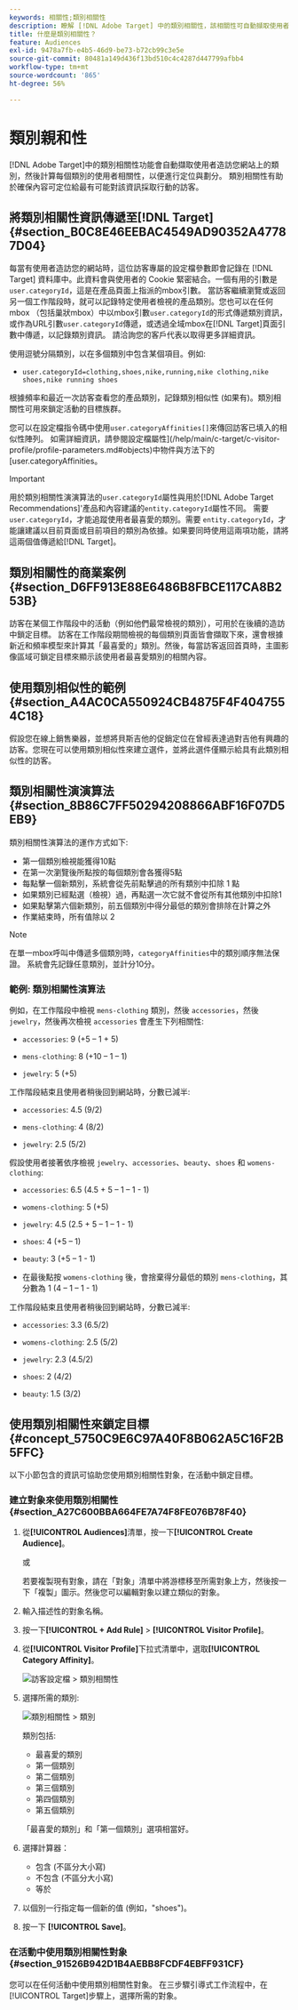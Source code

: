 ```yaml
---
keywords: 相關性;類別相關性
description: 瞭解 [!DNL Adobe Target] 中的類別相關性，該相關性可自動擷取使用者造訪的類別，然後計算使用者與此類別的相似性，以便進行定位與細分。
title: 什麼是類別相關性？
feature: Audiences
exl-id: 9478a7fb-e4b5-46d9-be73-b72cb99c3e5e
source-git-commit: 80481a149d436f13bd510c4c4287d447799afbb4
workflow-type: tm+mt
source-wordcount: '865'
ht-degree: 56%

---
```


# 類別親和性

[!DNL Adobe Target]中的類別相關性功能會自動擷取使用者造訪您網站上的類別，然後計算每個類別的使用者相關性，以便進行定位與劃分。 類別相關性有助於確保內容可定位給最有可能對該資訊採取行動的訪客。

## 將類別相關性資訊傳遞至[!DNL Target] {#section_B0C8E46EEBAC4549AD90352A47787D04}

每當有使用者造訪您的網站時，這位訪客專屬的設定檔參數即會記錄在 [!DNL Target] 資料庫中。此資料會與使用者的 Cookie 緊密結合。一個有用的引數是`user.categoryId`，這是在產品頁面上指派的mbox引數。 當訪客繼續瀏覽或返回另一個工作階段時，就可以記錄特定使用者檢視的產品類別。您也可以在任何mbox （包括巢狀mbox）中以mbox引數`user.categoryId`的形式傳遞類別資訊，或作為URL引數`user.categoryId`傳遞，或透過全域mbox在[!DNL Target]頁面引數中傳遞，以記錄類別資訊。 請洽詢您的客戶代表以取得更多詳細資訊。

使用逗號分隔類別，以在多個類別中包含某個項目。例如:

* `user.categoryId=clothing,shoes,nike,running,nike clothing,nike shoes,nike running shoes`

根據頻率和最近一次訪客查看您的產品類別，記錄類別相似性 (如果有)。類別相關性可用來鎖定活動的目標族群。

您可以在設定檔指令碼中使用`user.categoryAffinities[]`來傳回訪客已填入的相似性陣列。 如需詳細資訊，請參閱設定檔屬性](/help/main/c-target/c-visitor-profile/profile-parameters.md#objects)中物件與方法下的[user.categoryAffinities。

>[!IMPORTANT]
>
>用於類別相關性演演算法的`user.categoryId`屬性與用於[!DNL Adobe Target Recommendations]&#39;產品和內容建議的`entity.categoryId`屬性不同。 需要 `user.categoryId`，才能追蹤使用者最喜愛的類別。需要 `entity.categoryId`，才能讓建議以目前頁面或目前項目的類別為依據。如果要同時使用這兩項功能，請將這兩個值傳遞給[!DNL Target]。

## 類別相關性的商業案例 {#section_D6FF913E88E6486B8FBCE117CA8B253B}

訪客在某個工作階段中的活動（例如他們最常檢視的類別），可用於在後續的造訪中鎖定目標。 訪客在工作階段期間檢視的每個類別頁面皆會擷取下來，還會根據新近和頻率模型來計算其「最喜愛的」類別。然後，每當訪客返回首頁時，主圖影像區域可鎖定目標來顯示該使用者最喜愛類別的相關內容。

## 使用類別相似性的範例 {#section_A4AC0CA550924CB4875F4F4047554C18}

假設您在線上銷售樂器，並想將貝斯吉他的促銷定位在曾經表達過對吉他有興趣的訪客。您現在可以使用類別相似性來建立選件，並將此選件僅顯示給具有此類別相似性的訪客。

## 類別相關性演演算法 {#section_8B86C7FF50294208866ABF16F07D5EB9}

類別相關性演算法的運作方式如下:

* 第一個類別檢視能獲得10點
* 在第一次瀏覽後所點按的每個類別會各獲得5點
* 每點擊一個新類別，系統會從先前點擊過的所有類別中扣除 1 點
* 如果類別已經點選（檢視）過，再點選一次它就不會從所有其他類別中扣除1
* 如果點擊第六個新類別，前五個類別中得分最低的類別會排除在計算之外
* 作業結束時，所有值除以 2

>[!NOTE]
>
>在單一mbox呼叫中傳遞多個類別時，`categoryAffinities`中的類別順序無法保證。 系統會先記錄任意類別，並計分10分。

### 範例: 類別相關性演算法

例如，在工作階段中檢視 `mens-clothing` 類別，然後 `accessories`，然後 `jewelry`，然後再次檢視 `accessories` 會產生下列相關性:

* `accessories`: 9 (+5 – 1 + 5)

* `mens-clothing`: 8 (+10 – 1 – 1)

* `jewelry`: 5 (+5)

工作階段結束且使用者稍後回到網站時，分數已減半:

* `accessories`: 4.5 (9/2)

* `mens-clothing`: 4 (8/2)

* `jewelry`: 2.5 (5/2)

假設使用者接著依序檢視 `jewelry`、`accessories`、`beauty`、`shoes` 和 `womens-clothing`:

* `accessories`: 6.5 (4.5 + 5 – 1 – 1 - 1)

* `womens-clothing`: 5 (+5)

* `jewelry`: 4.5 (2.5 + 5 – 1 – 1 - 1)

* `shoes`: 4 (+5 – 1)

* `beauty`: 3 (+5 – 1 - 1)

* 在最後點按 `womens-clothing` 後，會捨棄得分最低的類別 `mens-clothing`，其分數為 1 (4 – 1 – 1 - 1)

工作階段結束且使用者稍後回到網站時，分數已減半:

* `accessories`: 3.3 (6.5/2)

* `womens-clothing`: 2.5 (5/2)

* `jewelry`: 2.3 (4.5/2)

* `shoes`: 2 (4/2)

* `beauty`: 1.5 (3/2)

## 使用類別相關性來鎖定目標 {#concept_5750C9E6C97A40F8B062A5C16F2B5FFC}

以下小節包含的資訊可協助您使用類別相關性對象，在活動中鎖定目標。

### 建立對象來使用類別相關性 {#section_A27C600BBA664FE7A74F8FE076B78F40}

1. 從&#x200B;**[!UICONTROL Audiences]**&#x200B;清單，按一下&#x200B;**[!UICONTROL Create Audience]**。

   或

   若要複製現有對象，請在「對象」清單中將游標移至所需對象上方，然後按一下「複製」圖示。然後您可以編輯對象以建立類似的對象。

1. 輸入描述性的對象名稱。
1. 按一下&#x200B;**[!UICONTROL + Add Rule]** > **[!UICONTROL Visitor Profile]**。
1. 從&#x200B;**[!UICONTROL Visitor Profile]**&#x200B;下拉式清單中，選取&#x200B;**[!UICONTROL Category Affinity]**。

   ![訪客設定檔 > 類別相關性](assets/affinity.png)

1. 選擇所需的類別:

   ![類別相關性 > 類別](assets/affinity-category.png)

   類別包括:

   * 最喜愛的類別
   * 第一個類別
   * 第二個類別
   * 第三個類別
   * 第四個類別
   * 第五個類別

   「最喜愛的類別」和「第一個類別」選項相當好。

1. 選擇計算器：

   * 包含 (不區分大小寫)
   * 不包含 (不區分大小寫)
   * 等於

1. 以個別一行指定每一個新的值 (例如，&quot;shoes&quot;)。
1. 按一下 **[!UICONTROL Save]**。

### 在活動中使用類別相關性對象 {#section_91526B942D1B4AEBB8FCDF4EBFF931CF}

您可以在任何活動中使用類別相關性對象。 在三步驟引導式工作流程中，在[!UICONTROL Target]步驟上，選擇所需的對象。
